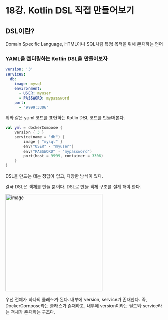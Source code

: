 # 18강. Kotlin DSL 직접 만들어보기

## DSL이란?

Domain Specific Language, HTML이나 SQL처럼 특정 목적을 위해 존재하는 언어

### YAML을 렌더링하는 Kotlin DSL을 만들어보자

```yaml
version: '3'
services:
  db:
    image: mysql
    environment:
      - USER: myuser
      - PASSWORD: mypassword
    port:
      - "9999:3306"
```

위와 같은 yaml 코드를 표현하는 Kotlin DSL 코드를 만들어본다.

```kotlin
val yml = dockerCompose {
    version { 3 }
    service(name = "db") {
        image { "mysql" }
        env("USER" - "myuser")
        env("PASSWORD" - "mypassword")
        port(host = 9999, container = 3306)
    }
}
```

DSL을 만드는 데는 정답이 없고, 다양한 방식이 있다. 

결국 DSL은 객체를 만들 뿐이다. DSL로 만들 객체 구조를 설계 해야 한다.

<img width="305" alt="image" src="https://github.com/yoon-youngjin/spring-study/assets/83503188/c8236945-2d6e-40cc-aabb-aa7e070659c4">

우선 전체가 하나의 클래스가 된다. 내부에 version, service가 존재한다.
즉, DockerCompose라는 클래스가 존재하고, 내부에 version이라는 필드와 service라는 객체가 존재하는 구조다.





